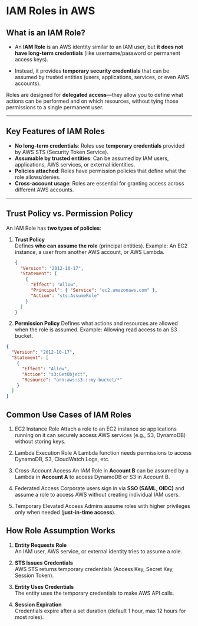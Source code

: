 # IAM Roles in AWS

## What is an IAM Role?
- An **IAM Role** is an AWS identity similar to an IAM user, but **it does not have long-term credentials** 
(like username/password or permanent access keys). 

- Instead, it provides **temporary security credentials** that can be assumed by trusted entities (users, applications, services, 
or even AWS accounts).

Roles are designed for **delegated access**—they allow you to define what actions can be performed and on which resources, without tying those permissions to a single permanent user.

---

## Key Features of IAM Roles
- **No long-term credentials**: Roles use **temporary credentials** provided by AWS STS (Security Token Service).
- **Assumable by trusted entities**: Can be assumed by IAM users, applications, AWS services, or external identities.
- **Policies attached**: Roles have permission policies that define what the role allows/denies.
- **Cross-account usage**: Roles are essential for granting access across different AWS accounts.

---

## Trust Policy vs. Permission Policy
An IAM Role has **two types of policies**:

1. **Trust Policy**  
   Defines **who can assume the role** (principal entities). Example: An EC2 instance, a user from another AWS account, or AWS Lambda.

   ```json
   {
     "Version": "2012-10-17",
     "Statement": [
       {
         "Effect": "Allow",
         "Principal": { "Service": "ec2.amazonaws.com" },
         "Action": "sts:AssumeRole"
       }
     ]
   }
   ```

2. **Permission Policy**
Defines what actions and resources are allowed when the role is assumed. Example: Allowing read access to an S3 bucket.

```json
{
  "Version": "2012-10-17",
  "Statement": [
    {
      "Effect": "Allow",
      "Action": "s3:GetObject",
      "Resource": "arn:aws:s3:::my-bucket/*"
    }
  ]
}
```

## Common Use Cases of IAM Roles

1. EC2 Instance Role
    Attach a role to an EC2 instance so applications running on it can securely access AWS services (e.g., S3, DynamoDB) without storing keys.

2. Lambda Execution Role
    A Lambda function needs permissions to access DynamoDB, S3, CloudWatch Logs, etc.

3. Cross-Account Access
    An IAM Role in **Account B** can be assumed by a Lambda in **Account A** to access DynamoDB or S3 in Account B.

4. Federated Access
    Corporate users sign in via **SSO (SAML, OIDC)** and assume a role to access AWS without creating individual IAM users.

5. Temporary Elevated Access
    Admins assume roles with higher privileges only when needed (**just-in-time access**).


## How Role Assumption Works

1. **Entity Requests Role**  
   An IAM user, AWS service, or external identity tries to assume a role.

2. **STS Issues Credentials**  
   AWS STS returns temporary credentials (Access Key, Secret Key, Session Token).

3. **Entity Uses Credentials**  
   The entity uses the temporary credentials to make AWS API calls.

4. **Session Expiration**  
   Credentials expire after a set duration (default 1 hour, max 12 hours for most roles).
